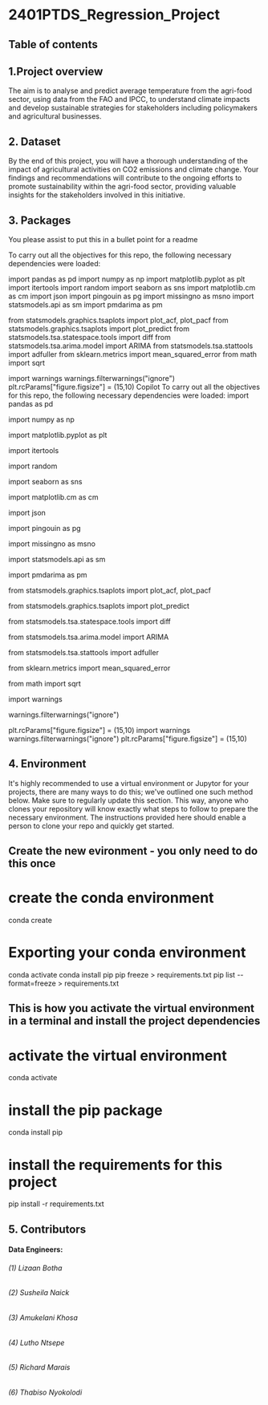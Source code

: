 # 2401PTDS_Regression_Project 

## Table of contents 

## 1.Project overview

The aim is to analyse and predict average temperature from the agri-food sector, using data from the FAO and IPCC, to understand climate impacts and develop sustainable strategies for stakeholders including policymakers and agricultural businesses.

## 2. Dataset 

By the end of this project, you will have a thorough understanding of the impact of agricultural activities on CO2 emissions and climate change. Your findings and recommendations will contribute to the ongoing efforts to promote sustainability within the agri-food sector, providing valuable insights for the stakeholders involved in this initiative.



## 3. Packages 

You
please assist to put this in a bullet point for a readme

To carry out all the objectives for this repo, the following necessary dependencies were loaded:

import pandas as pd import numpy as np import matplotlib.pyplot as plt import itertools import random import seaborn as sns import matplotlib.cm as cm import json import pingouin as pg import missingno as msno import statsmodels.api as sm import pmdarima as pm

from statsmodels.graphics.tsaplots import plot_acf, plot_pacf from statsmodels.graphics.tsaplots import plot_predict from statsmodels.tsa.statespace.tools import diff from statsmodels.tsa.arima.model import ARIMA from statsmodels.tsa.stattools import adfuller from sklearn.metrics import mean_squared_error from math import sqrt

import warnings warnings.filterwarnings("ignore") plt.rcParams["figure.figsize"] = (15,10)
Copilot
To carry out all the objectives for this repo, the following necessary dependencies were loaded:
import pandas as pd

import numpy as np

import matplotlib.pyplot as plt

import itertools

import random

import seaborn as sns

import matplotlib.cm as cm

import json

import pingouin as pg

import missingno as msno

import statsmodels.api as sm

import pmdarima as pm

from statsmodels.graphics.tsaplots import plot_acf, plot_pacf

from statsmodels.graphics.tsaplots import plot_predict

from statsmodels.tsa.statespace.tools import diff

from statsmodels.tsa.arima.model import ARIMA

from statsmodels.tsa.stattools import adfuller

from sklearn.metrics import mean_squared_error

from math import sqrt

import warnings

warnings.filterwarnings("ignore")

plt.rcParams["figure.figsize"] = (15,10)
import warnings
warnings.filterwarnings("ignore")
plt.rcParams["figure.figsize"] = (15,10)
## 4. Environment
It's highly recommended to use a virtual environment or Jupytor for your projects, there are many ways to do this; we've outlined one such method below. Make sure to regularly update this section. This way, anyone who clones your repository will know exactly what steps to follow to prepare the necessary environment. The instructions provided here should enable a person to clone your repo and quickly get started.

## Create the new evironment - you only need to do this once

# create the conda environment
conda create

# Exporting your conda environment
conda activate <env>
conda install pip
pip freeze > requirements.txt
pip list --format=freeze > requirements.txt

## This is how you activate the virtual environment in a terminal and install the project dependencies

# activate the virtual environment
conda activate <env>
# install the pip package
conda install pip
# install the requirements for this project
pip install -r requirements.txt



## 5. Contributors 

#### Data Engineers: 
######        (1) Lizaan Botha
######        (2) Susheila Naick
######        (3) Amukelani Khosa
######        (4) Lutho Ntsepe
######        (5) Richard Marais
######        (6) Thabiso Nyokolodi
